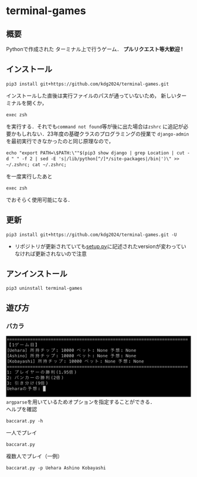 # terminal-games
## 概要
Pythonで作成された
ターミナル上で行うゲーム．
**プルリクエスト等大歓迎 !**
## インストール
```
pip3 install git+https://github.com/kdg2024/terminal-games.git
```
インストールした直後は実行ファイルのパスが通っていないため，
新しいターミナルを開くか，
```
exec zsh
```
を実行する．それでも`command not found`等が後に出た場合は`zshrc`
に追記が必要かもしれない．23年度の基礎クラスのプログラミングの授業で
`django-admin`を最初実行できなかったのと同じ原理なので，
```
echo "export PATH=\$PATH:\""$(pip3 show django | grep Location | cut -d " " -f 2 | sed -E 's|/lib/python[^/]*/site-packages|/bin|')\" >> ~/.zshrc; cat ~/.zshrc;
```
を一度実行したあと
```
exec zsh
```
でおそらく使用可能になる．
## 更新
```
pip3 install git+https://github.com/kdg2024/terminal-games.git -U
```
- リポジトリが更新されていても[setup.py](setup.py)に記述されたversionが変わっていなければ更新されないので注意

## アンインストール
```
pip3 uninstall terminal-games
```
## 遊び方
### バカラ
![](fig/baccarat.png)
`argparse`を用いているためオプションを指定することができる．  
ヘルプを確認
```
baccarat.py -h
```
一人でプレイ
```
baccarat.py
```
複数人でプレイ（一例）
```
baccarat.py -p Uehara Ashino Kobayashi
```




